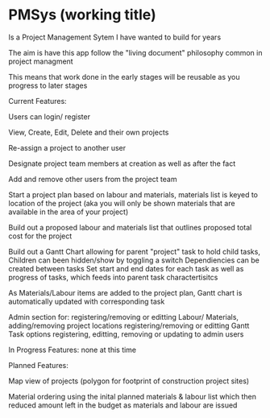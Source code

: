 # PMSys (working title) 
Is a Project Management Sytem I have wanted to build for years

The aim is have this app follow the "living document" philosophy common in project managment

This means that work done in the early stages will be reusable as you progress to later stages 


Current Features:

Users can login/ register

View, Create, Edit, Delete and their own projects

Re-assign a project to another user

Designate project team members at creation as well as after the fact

Add and remove other users from the project team

Start a project plan based on labour and materials, materials list is keyed to location of the project (aka you will only be shown materials that are available in the area of your project)

Build out a proposed labour and materials list that outlines proposed total cost for the project

Build out a Gantt Chart allowing for parent "project" task to hold child tasks,
Children can been hidden/show by toggling a switch
Dependiencies can be created between tasks
Set start and end dates for each task as well as progress of tasks, which feeds into parent task charactertisitcs 

As Materials/Labour items are added to the project plan, Gantt chart is automatically updated with corresponding task

Admin section for:
registering/removing or editting Labour/ Materials, 
adding/removing project locations 
registering/removing or editting Gantt Task options
registering, editting, removing or updating to admin users 


In Progress Features:
none at this time

Planned Features:

Map view of projects (polygon for footprint of construction project sites)

Material ordering using the inital planned materials & labour list which then reduced amount left in the budget as materials and labour are issued
